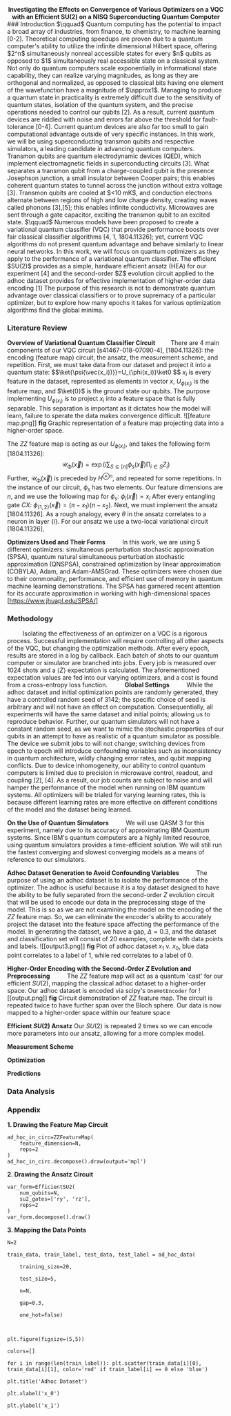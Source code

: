 <center><strong> Investigating the Effects on Convergence of Various Optimizers on a VQC with an Efficient SU(2) on a NISQ Superconducting Quantum Computer</strong></center>  
### Introduction
$\qquad$ Quantum computing has the potential to impact a broad array of industries, from finance, to chemistry, to machine learning [0-2]. Theoretical computing speedups are proven due to a quantum computer's ability to utilize the infinite dimensional Hilbert space, offering $2^n$ simultaneously nonreal accessible states for every $n$ qubits as opposed to $1$ simultaneously real accessible state on a classical system. Not only do quantum computers scale exponentially in informational state capability, they can realize varying magnitudes, as long as they are orthogonal and normalized, as opposed to classical bits having one element of the wavefunction have a magnitude of $\approx1$. Managing to produce a quantum state in practicality is extremely difficult due to the sensitivity of quantum states, isolation of the quantum system, and the precise operations needed to control our qubits [2]. As a result, current quantum devices are riddled with noise and errors far above the threshold for fault-tolerance [0-4]. Current quantum devices are also far too small to gain computational advantage outside of very specific instances.  In this work, we will be using superconducting transmon qubits and respective simulators, a leading candidate in advancing quantum computers. Transmon qubits are quantum electrodynamic devices (QED), which implement electromagnetic fields in superconducting circuits [3]. What separates a transmon qubit from a charge-coupled qubit is the presence Josephson junction, a small insulator between Cooper pairs; this enables coherent quantum states to tunnel across the junction without extra voltage [3]. Transmon qubits are cooled at $<10 mK$, and conduction electrons alternate between regions of high and low charge density, creating waves called phonons [3],[5]; this enables infinite conductivity. Microwaves are sent through a gate capacitor, exciting the transmon qubit to an excited state. 
$\qquad$ Numerous models have been proposed to create a variational quantum classifier (VQC) that provide performance boosts over fair classical classifier algorithms [4, 1,  1804.11326]; yet, current VQC algorithms do not present quantum advantage and behave similarly to linear neural networks. In this work, we will focus on quantum optimizers as they apply to the performance of a variational quantum classifier. The efficient $SU(2)$ provides as a simple, hardware efficient ansatz (HEA) for our experiment [4] and the second-order $Z$ evolution circuit applied to the adhoc dataset provides for effective implementation of  higher-order data encoding [1] The purpose of this research is not to demonstrate quantum advantage over classical classifiers or to prove supremacy of a particular optimizer, but to explore how many epochs it takes for various optimization algorithms find the global minima. 

### Literature Review
**Overview of Variational Quantum Classifier Circuit** 
$\qquad$There are 4 main components of our VQC circuit [s41467-018-07090-4], [1804.11326]: the encoding (feature map) circuit, the ansatz,  the measurement scheme, and repetition. First, we must take data from our dataset and project it into a quantum state: 
$$\ket{\psi(\vec{x_i})}}=U_{\phi(x_i)}\ket0 $$
$x_i$ is every feature in the dataset, represented as elements in vector $x$, $U_{\phi(x_i)}$ is the feature map, and $\ket{0}$ is the ground state our qubits. The purpose implementing $U_{\phi(x_i)}$ is to project $x_i$ into a feature space that is fully separable. This separation is important as it dictates how the model will learn, failure to sperate the data makes convergence difficult.
![[feature map.png]]
**fig** Graphic representation of a feature map projecting data into a higher-order space. 

The $ZZ$ feature map is acting as our $U_{\phi(x_i)}$, and takes the following form [1804.11326]:$$\mathcal{U_\Phi}(\overrightarrow{x})=\exp(i\sum_{S\subseteq[n]}\phi_s(\overrightarrow{x})\prod_{i\in S}Z_i)$$Further, $\mathcal{U_\Phi}(\overrightarrow{x})$ is preceded by $H^{\otimes n}$, and repeated for some repetitions. In the instance of our circuit, $\phi_s$ has two elements. Our feature dimensions are $n$, and we use the following map for $\phi_s$: $\phi_i(\overrightarrow{x}) = x_i$ After every entangling gate $CX$: $\phi_{\{1,2\}}(\overrightarrow{x}) = (\pi - x_1)(\pi - x_2)$. Next, we must implement the ansatz  [1804.11326]. As a rough analogy, every $\theta$ in the ansatz correlates to a neuron in layer $\{i\}$. For our ansatz we use a two-local variational circuit  [1804.11326],




**Optimizers Used and Their Forms**
$\qquad$ In this work, we are using $5$ different optimizers: simultaneous perturbation stochastic approximation (SPSA), quantum natural simultaneous perturbation stochastic approximation (QNSPSA), constrained optimization by linear approximation (COBYLA), Adam, and Adam-AMSGrad. These optimizers were chosen due to their commonality, performance, and efficient use of memory in quantum machine learning demonstrations. The SPSA has garnered recent attention for its accurate approximation in working with high-dimensional spaces [https://www.jhuapl.edu/SPSA/]

### <strong>Methodology </strong>
$\qquad$ Isolating the effectiveness of an optimizer on a VQC is a rigorous process. Successful implementation will require controlling all other aspects of the VQC, but changing the optimization methods. After every epoch, results are stored in a log by callback. Each batch of shots to our quantum computer or simulator are branched into jobs. Every job is measured over $1024$ shots and a $\langle Z \rangle$ expectation is calculated. The aforementioned expectation values are fed into our varying optimizers, and a cost is found from a cross-entropy loss function. 
$\qquad$ 
**Global Settings**
$\qquad$ While the adhoc dataset and initial optimization points are randomly generated, they have a controlled random seed of $3142$; the specific choice of seed is arbitrary and will not have an effect on computation. Consequentially, all experiments will have the same dataset and initial points; allowing us to reproduce behavior. Further, our quantum simulators will not have a constant random seed, as we want to mimic the stochastic properties of our qubits in an attempt to have as realistic of a quantum simulator as possible. The device we submit jobs to will not change; switching devices from epoch to epoch will introduce confounding variables such as inconsistency in quantum architecture, wildly changing error rates, and qubit mapping conflicts. Due to device inhomogeneity, our ability to control quantum computers is limited due to precision in microwave control, readout, and coupling [2], [4]. As a result, our job counts are subject to noise and will hamper the performance of the model when running on IBM quantum systems. All optimizers will be trialed for varying learning rates, this is because different learning rates are more effective on different conditions of the model and the dataset being learned.

**On the Use of Quantum Simulators**
$\qquad$ We will use QASM 3 for this experiment, namely due to its accuracy of approximating IBM Quantum systems. Since IBM's quantum computers are a highly limited resource, using quantum simulators provides a time-efficient solution. We will still run the fastest converging and slowest converging models as a means of reference to our simulators.

**Adhoc Dataset Generation to Avoid Confounding Variables**
$\qquad$ The purpose of using an adhoc dataset is to isolate the performance of the optimizer. The adhoc is useful because it is a toy dataset designed to have the ability to be fully separated from the second-order $Z$ evolution circuit that will be used to encode our data in the preprocessing stage of the model. This is so as we are not examining the model on the encoding of the $ZZ$ feature map. So, we can eliminate the encoder's ability to accurately project the dataset into the feature space affecting the performance of the model. In generating the dataset, we have a gap, $\Delta = 0.3$, and the dataset and classification set will consist of 20 examples, complete with data points and labels. ![[output3.png]]
**fig** Plot of adhoc dataset $x_1$ v. $x_0$, blue data point correlates to a label of $1$, while red correlates to a label of $0$. 


**Higher-Order Encoding with the Second-Order $Z$ Evolution and Preprocessing**
$\qquad$ The $ZZ$ feature map will act as a quantum 'cast' for our efficient $SU(2)$, mapping the classical adhoc dataset to a higher-order space. Our adhoc dataset is encoded via scipy's `OneHotEncoder` for 
![[output.png]]
**fig** Circuit demonstration of $ZZ$ feature map. The circuit is repeated twice to have further span over the Bloch sphere. 
Our data is now mapped to a higher-order space within our feature space

**Efficient $SU(2)$ Ansatz**
Our $SU(2)$ is repeated $2$ times so we can encode more parameters into our ansatz, allowing for a more complex model. 

**Measurement Scheme**


**Optimization**

**Predictions** 




### Data Analysis











### Appendix
**1. Drawing the Feature Map Circuit**
```
ad_hoc_in_circ=ZZFeatureMap(
    feature_dimension=N,
    reps=2
)
ad_hoc_in_circ.decompose().draw(output='mpl')
```
**2. Drawing the Ansatz Circuit**
```
var_form=EfficientSU2(
    num_qubits=N,
    su2_gates=['ry', 'rz'],
    reps=2
)
var_form.decompose().draw()
```
**3. Mapping the Data Points**
```
N=2

train_data, train_label, test_data, test_label = ad_hoc_data(

    training_size=20,

    test_size=5,

    n=N,

    gap=0.3,

    one_hot=False)

  

plt.figure(figsize=(5,5))

colors=[]

for i in range(len(train_label)): plt.scatter(train_data[i][0], train_data[i][1], color='red' if train_label[i] == 0 else 'blue')

plt.title('Adhoc Dataset')

plt.xlabel('x_0')

plt.ylabel('x_1')
```
